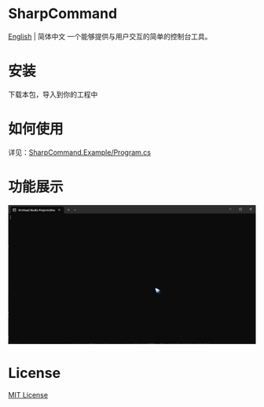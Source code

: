 # SharpCommand
[English](https://github.com/XeronOwO/SharpCommand/blob/master/README.md) | 简体中文
一个能够提供与用户交互的简单的控制台工具。

# 安装
下载本包，导入到你的工程中

# 如何使用
详见：[SharpCommand.Example/Program.cs](https://github.com/XeronOwO/SharpCommand/blob/master/SharpCommand.Example/Program.cs)

# 功能展示
![Functionality](https://raw.githubusercontent.com/XeronOwO/SharpCommand/master/1.gif "Functionality")

# License
[MIT License](https://raw.githubusercontent.com/XeronOwO/SharpCommand/master/LICENSE)
